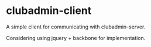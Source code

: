 clubadmin-client
================

A simple client for communicating with clubadmin-server.

Considering using jquery + backbone for implementation.
